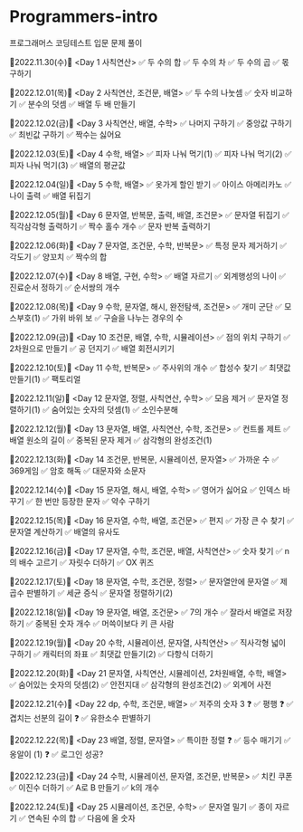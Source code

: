 # Programmers-intro

프로그래머스 코딩테스트 입문 문제 풀이

🎀2022.11.30(수)🎀
<Day 1 사칙연산>
✅ 두 수의 합
✅ 두 수의 차
✅ 두 수의 곱
✅ 몫 구하기

🎀2022.12.01(목)🎀
<Day 2 사칙연산, 조건문, 배열>
✅ 두 수의 나눗셈
✅ 숫자 비교하기
✅ 분수의 덧셈
✅ 배열 두 배 만들기

🎀2022.12.02(금)🎀
<Day 3 사칙연산, 배열, 수학>
✅ 나머지 구하기
✅ 중앙값 구하기
✅ 최빈값 구하기
✅ 짝수는 싫어요

🎀2022.12.03(토)🎀
<Day 4 수학, 배열>
✅ 피자 나눠 먹기(1)
✅ 피자 나눠 먹기(2)
✅ 피자 나눠 먹기(3)
✅ 배열의 평균값

🎀2022.12.04(일)🎀
<Day 5 수학, 배열>
✅ 옷가게 할인 받기
✅ 아이스 아메리카노
✅ 나이 출력
✅ 배열 뒤집기

🎀2022.12.05(월)🎀
<Day 6 문자열, 반복문, 출력, 배열, 조건문>
✅ 문자열 뒤집기
✅ 직각삼각형 출력하기
✅ 짝수 홀수 개수
✅ 문자 반복 출력하기

🎀2022.12.06(화)🎀
<Day 7 문자열, 조건문, 수학, 반복문>
✅ 특정 문자 제거하기
✅ 각도기
✅ 양꼬치
✅ 짝수의 합

🎀2022.12.07(수)🎀
<Day 8 배열, 구현, 수학>
✅ 배열 자르기
✅ 외계행성의 나이
✅ 진료순서 정하기
✅ 순서쌍의 개수

🎀2022.12.08(목)🎀
<Day 9 수학, 문자열, 해시, 완전탐색, 조건문>
✅ 개미 군단
✅ 모스부호(1)
✅ 가위 바위 보
✅ 구슬을 나누는 경우의 수

🎀2022.12.09(금)🎀
<Day 10 조건문, 배열, 수학, 시뮬레이션>
✅ 점의 위치 구하기
✅ 2차원으로 만들기
✅ 공 던지기
✅ 배열 회전시키기

🎀2022.12.10(토)🎀
<Day 11 수학, 반복문>
✅ 주사위의 개수
✅ 합성수 찾기
✅ 최댓값 만들기(1)
✅ 팩토리얼

🎀2022.12.11(일)🎀
<Day 12 문자열, 정렬, 사칙연산, 수학>
✅ 모음 제거
✅ 문자열 정렬하기(1)
✅ 숨어있는 숫자의 덧셈(1)
✅ 소인수분해

🎀2022.12.12(월)🎀
<Day 13 문자열, 배열, 사칙연산, 수학, 조건문>
✅ 컨트롤 제트
✅ 배열 원소의 길이
✅ 중복된 문자 제거
✅ 삼각형의 완성조건(1)

🎀2022.12.13(화)🎀
<Day 14 조건문, 반복문, 시뮬레이션, 문자열>
✅ 가까운 수
✅ 369게임
✅ 암호 해독
✅ 대문자와 소문자

🎀2022.12.14(수)🎀
<Day 15 문자열, 해시, 배열, 수학>
✅ 영어가 싫어요
✅ 인덱스 바꾸기
✅ 한 번만 등장한 문자
✅ 약수 구하기

🎀2022.12.15(목)🎀
<Day 16 문자열, 수학, 배열, 조건문>
✅ 편지
✅ 가장 큰 수 찾기
✅ 문자열 계산하기
✅ 배열의 유사도

🎀2022.12.16(금)🎀
<Day 17 문자열, 수학, 조건문, 배열, 사칙연산>
✅ 숫자 찾기
✅ n의 배수 고르기
✅ 자릿수 더하기
✅ OX 퀴즈

🎀2022.12.17(토)🎀
<Day 18 문자열, 수학, 조건문, 정렬>
✅ 문자열안에 문자열
✅ 제곱수 판별하기
✅ 세균 증식
✅ 문자열 정렬하기(2)

🎀2022.12.18(일)🎀
<Day 19 문자열, 배열, 조건문>
✅ 7의 개수
✅ 잘라서 배열로 저장하기
✅ 중복된 숫자 개수
✅ 머쓱이보다 키 큰 사람

🎀2022.12.19(월)🎀
<Day 20 수학, 시뮬레이션, 문자열, 사칙연산>
✅ 직사각형 넓이 구하기
✅ 캐릭터의 좌표
✅ 최댓값 만들기(2)
✅ 다항식 더하기

🎀2022.12.20(화)🎀
<Day 21 문자열, 사칙연산, 시뮬레이션, 2차원배열, 수학, 배열>
✅ 숨어있는 숫자의 덧셈(2)
✅ 안전지대
✅ 삼각형의 완성조건(2)
✅ 외계어 사전

🎀2022.12.21(수)🎀
<Day 22 dp, 수학, 조건문, 배열>
✅ 저주의 숫자 3 ❓
✅ 평행 ❓
✅ 겹치는 선분의 길이 ❓
✅ 유한소수 판별하기

🎀2022.12.22(목)🎀
<Day 23 배열, 정렬, 문자열>
✅ 특이한 정렬 ❓
✅ 등수 매기기
✅ 옹알이 (1) ❓
✅ 로그인 성공?

🎀2022.12.23(금)🎀
<Day 24 수학, 시뮬레이션, 문자열, 조건문, 반복문>
✅ 치킨 쿠폰
✅ 이진수 더하기
✅ A로 B 만들기
✅ k의 개수

🎀2022.12.24(토)🎀
<Day 25 시뮬레이션, 조건문, 수학>
✅ 문자열 밀기
✅ 종이 자르기
✅ 연속된 수의 합
✅ 다음에 올 숫자
